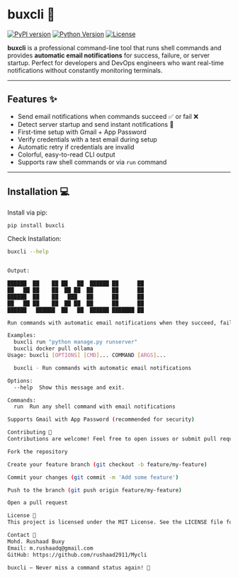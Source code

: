 # buxcli 🚀

[![PyPI version](https://img.shields.io/pypi/v/buxcli)](https://pypi.org/project/buxcli/) 
[![Python Version](https://img.shields.io/pypi/pyversions/buxcli)](https://pypi.org/project/buxcli/)
[![License](https://img.shields.io/badge/License-MIT-green.svg)](https://opensource.org/licenses/MIT)

**buxcli** is a professional command-line tool that runs shell commands and provides **automatic email notifications** for success, failure, or server startup. Perfect for developers and DevOps engineers who want real-time notifications without constantly monitoring terminals.

---

## Features ✨

- Send email notifications when commands succeed ✅ or fail ❌  
- Detect server startup and send instant notifications 🚀  
- First-time setup with Gmail + App Password  
- Verify credentials with a test email during setup  
- Automatic retry if credentials are invalid  
- Colorful, easy-to-read CLI output  
- Supports raw shell commands or via `run` command  

---

## Installation 💻

Install via pip:

```bash
pip install buxcli
```

Check Installation: 
```bash
buxcli --help
```

```bash

Output:

██████  ██    ██ ██   ██  ██████ ██      ██ 
██   ██ ██    ██  ██ ██  ██      ██      ██ 
██████  ██    ██   ███   ██      ██      ██ 
██   ██ ██    ██  ██ ██  ██      ██      ██ 
██████   ██████  ██   ██  ██████ ███████ ██ 

Run commands with automatic email notifications when they succeed, fail, or a server starts.

Examples:
  buxcli run "python manage.py runserver"
  buxcli docker pull ollama
Usage: buxcli [OPTIONS] [CMD]... COMMAND [ARGS]...

  buxcli - Run commands with automatic email notifications

Options:
  --help  Show this message and exit.

Commands:
  run  Run any shell command with email notifications

```

```bash
Supports Gmail with App Password (recommended for security)

Contributing 🤝
Contributions are welcome! Feel free to open issues or submit pull requests.

Fork the repository

Create your feature branch (git checkout -b feature/my-feature)

Commit your changes (git commit -m 'Add some feature')

Push to the branch (git push origin feature/my-feature)

Open a pull request

License 📝
This project is licensed under the MIT License. See the LICENSE file for details.

Contact 📧
Mohd. Rushaad Buxy
Email: m.rushaadq@gmail.com
GitHub: https://github.com/rushaad2911/Mycli

buxcli – Never miss a command status again! 🚀
```




